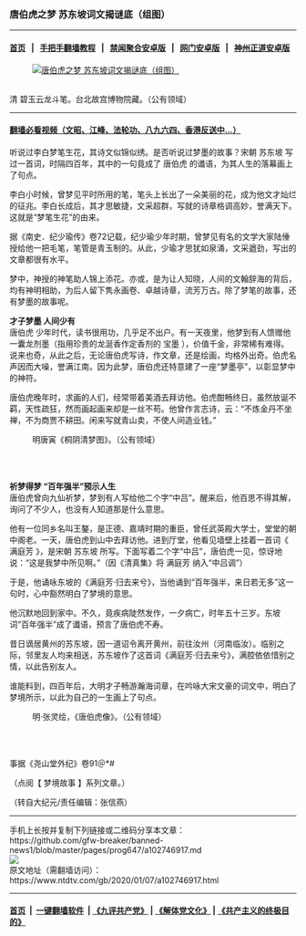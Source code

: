 ### 唐伯虎之梦 苏东坡词文揭谜底（组图）
------------------------

#### [首页](https://github.com/gfw-breaker/banned-news1/blob/master/README.md) &nbsp;&nbsp;|&nbsp;&nbsp; [手把手翻墙教程](https://github.com/gfw-breaker/guides/wiki) &nbsp;&nbsp;|&nbsp;&nbsp; [禁闻聚合安卓版](https://github.com/gfw-breaker/bn-android) &nbsp;&nbsp;|&nbsp;&nbsp; [网门安卓版](https://github.com/oGate2/oGate) &nbsp;&nbsp;|&nbsp;&nbsp; [神州正道安卓版](https://github.com/SzzdOgate/update) 



<div><div class="featured_image">
 <a href="https://i.ntdtv.com/assets/uploads/2020/01/2020-01-07_114231.jpg" target="_blank">
  <figure>
   <img alt="唐伯虎之梦 苏东坡词文揭谜底（组图）" src="https://i.ntdtv.com/assets/uploads/2020/01/2020-01-07_114231-800x450.jpg"/>
  </figure><br/>
 </a>
 <span class="caption">
  清 碧玉云龙斗笔。台北故宫博物院藏。（公有领域）
 </span>
</div>
</div><hr/>

#### [翻墙必看视频（文昭、江峰、法轮功、八九六四、香港反送中...）](http://167.172.214.107/home.html)

<div><div class="post_content" itemprop="articleBody">
 <p>
  听说过李白梦笔生花，其诗文似锦似绣。是否听说过梦墨的故事？宋朝
  <ok href="https://www.ntdtv.com/gb/苏东坡.htm">
   苏东坡
  </ok>
  写过一首词，时隔四百年，其中的一句竟成了
  <ok href="https://www.ntdtv.com/gb/唐伯虎.htm">
   唐伯虎
  </ok>
  的谶语，为其人生的落幕画上了句点。
 </p>
 <p>
  李白小时候，曾梦见平时所用的笔，笔头上长出了一朵美丽的花，成为他文才灿烂的征兆。李白长成后，其才思敏捷，文采超群，写就的诗章格调高妙，誉满天下。这就是“梦笔生花”的由来。
 </p>
 <p>
  据《南史．纪少瑜传》卷72记载，纪少瑜少年时期，曾梦见有名的文学大家陆倕授给他一把毛笔，笔管是青玉制的。从此，少瑜才思犹如泉涌，文采遒劲，写出的文章都很有水平。
 </p>
 <p>
  梦中，神授的神笔助人锦上添花。亦或，是为让人知晓，人间的文翰辞海的背后，均有神明相助，为后人留下隽永画卷、卓越诗章，流芳万古。除了梦笔的故事，还有梦墨的故事呢。
 </p>
 <p>
  <strong>
   才子梦墨 人间少有
  </strong>
  <br/>
  <ok href="https://www.ntdtv.com/gb/唐伯虎.htm">
   唐伯虎
  </ok>
  少年时代，读书很用功，几乎足不出户。有一天夜里，他梦到有人馈赠他一囊龙剂墨（指用珍贵的龙涎香作定香剂的
  <ok href="https://www.ntdtv.com/gb/宝墨.htm">
   宝墨
  </ok>
  ），价值千金，非常稀有难得。说来也奇，从此之后，无论唐伯虎写诗，作文章，还是绘画，均格外出奇。伯虎名声因而大噪，誉满江南。因为此梦，唐伯虎还特意建了一座“梦墨亭”，以彰显梦中的神符。
 </p>
 <p>
  唐伯虎晚年时，求画的人们，经常带着美酒去拜访他。伯虎酣畅终日，虽然放诞不羁，天性疏狂，然而画起画来却是一丝不苟。他曾作言志诗，云：“不炼金丹不坐禅，不为商贾不耕田。闲来写就青山卖，不使人间造业钱。”
 </p>
 <figure class="wp-caption alignnone" id="attachment_102746919" style="width: 339px">
  <img alt="" class="size-full wp-image-102746919" src="https://i.ntdtv.com/assets/uploads/2020/01/2020-01-07_114103.jpg">
   <br/><figcaption class="wp-caption-text">
    明唐寅《桐阴清梦图》。（公有领域）
   </figcaption><br/>
  </img>
 </figure><br/>
 <p>
  <strong>
   祈梦得梦 “百年强半”预示人生
  </strong>
  <br/>
  唐伯虎曾向九仙祈梦，梦到有人写给他二个字“中吕”。醒来后，他百思不得其解，询问了不少人，也没有人知道那是什么意思。
 </p>
 <p>
  他有一位同乡名叫王鏊，是正德、嘉靖时期的重臣，曾任武英殿大学士，堂堂的朝中阁老。一天，唐伯虎到山中去拜访他。进到厅堂，他看见墙壁上挂着一首词《
  <ok href="https://www.ntdtv.com/gb/满庭芳.htm">
   满庭芳
  </ok>
  》，是宋朝
  <ok href="https://www.ntdtv.com/gb/苏东坡.htm">
   苏东坡
  </ok>
  所写。下面写着二个字“中吕”，唐伯虎一见，惊讶地说：“这是我梦中所见啊。”（因《清真集》将
  <ok href="https://www.ntdtv.com/gb/满庭芳.htm">
   满庭芳
  </ok>
  纳入“中吕调”）
 </p>
 <p>
  于是，他诵咏东坡的《满庭芳·归去来兮》，当他诵到“百年强半，来日若无多”这一句时，心中豁然明白了梦境的意思。
 </p>
 <p>
  他沉默地回到家中。不久，竟疾病陡然发作，一夕病亡，时年五十三岁。东坡词“百年强半”成了谶语，预言了唐伯虎不寿。
 </p>
 <p>
  昔日谪居黄州的苏东坡，因一道诏令离开黄州，前往汝州（河南临汝）。临别之际，邻里友人均来相送，苏东坡作了这首词《满庭芳·归去来兮》，满腔依依惜别之情，以此告别友人。
 </p>
 <p>
  谁能料到，四百年后，大明才子畅游瀚海词章，在吟咏大宋文豪的词文中，明白了梦境所示，以此为自己的一生画上了句点。
 </p>
 <figure class="wp-caption alignnone" id="attachment_102746918" style="width: 359px">
  <img alt="" class="size-full wp-image-102746918" src="https://i.ntdtv.com/assets/uploads/2020/01/2020-01-07_113949.jpg">
   <br/><figcaption class="wp-caption-text">
    明·张灵绘，《唐伯虎像》。（公有领域）
   </figcaption><br/>
  </img>
 </figure><br/>
 <p>
  事据《尧山堂外纪》卷91＠*#
 </p>
 <p>
  （点阅【
  <ok href="https://www.ntdtv.com/gb/梦境故事.htm">
   梦境故事
  </ok>
  】系列文章。）
 </p>
 <p>
  （转自大纪元/责任编辑：张信燕）
 </p>
 <div class="single_ad">
 </div>
</div>
</div>
<hr/>
手机上长按并复制下列链接或二维码分享本文章：<br/>
https://github.com/gfw-breaker/banned-news1/blob/master/pages/prog647/a102746917.md <br/>
<a href='https://github.com/gfw-breaker/banned-news1/blob/master/pages/prog647/a102746917.md'><img src='https://github.com/gfw-breaker/banned-news1/blob/master/pages/prog647/a102746917.md.png'/></a> <br/>
原文地址（需翻墙访问）：https://www.ntdtv.com/gb/2020/01/07/a102746917.html


------------------------
#### [首页](https://github.com/gfw-breaker/banned-news1/blob/master/README.md) &nbsp;|&nbsp; [一键翻墙软件](https://github.com/gfw-breaker/nogfw/blob/master/README.md) &nbsp;| [《九评共产党》](https://github.com/gfw-breaker/9ping.md/blob/master/README.md#九评之一评共产党是什么) | [《解体党文化》](https://github.com/gfw-breaker/jtdwh.md/blob/master/README.md) | [《共产主义的终极目的》](https://github.com/gfw-breaker/gczydzjmd.md/blob/master/README.md)


<img src='http://gfw-breaker.win/banned-news/pages/prog647/a102746917.md' width='0px' height='0px'/>